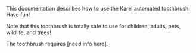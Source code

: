 This documentation describes how to use the Karel automated toothbrush. Have fun!

Note that this toothbrush is totally safe to use for children, adults, pets, wildlife, and trees!

The toothbrush requires [need info here].